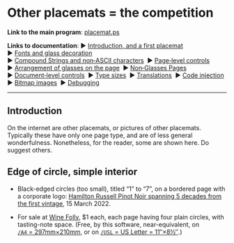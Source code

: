 # Other placemats = the competition

**Link to the main program**: [placemat.ps](../PostScript/placemat.ps?raw=1)

**Links to documentation**: 
&#9654;&#xFE0E;&nbsp;[Introduction,&nbsp;and&nbsp;a&nbsp;first&nbsp;placemat](introduction_first_placemat.md#readme)&nbsp; 
&#9654;&#xFE0E;&nbsp;[Fonts&nbsp;and&nbsp;glass&nbsp;decoration](fonts_glasses_decoration.md#readme)&nbsp; 
&#9654;&#xFE0E;&nbsp;[Compound&nbsp;Strings&nbsp;and&nbsp;non&#8209;ASCII&nbsp;characters](compound_strings_characters.md#readme)&nbsp; 
&#9654;&#xFE0E;&nbsp;[Page&#8209;level&nbsp;controls](page_level.md#readme)&nbsp; 
&#9654;&#xFE0E;&nbsp;[Arrangement&nbsp;of&nbsp;glasses&nbsp;on&nbsp;the&nbsp;page](PackingStyles.md#readme)&nbsp; 
&#9654;&#xFE0E;&nbsp;[Non&#8209;Glasses&nbsp;Pages](not_glasses.md#readme)&nbsp; 
&#9654;&#xFE0E;&nbsp;[Document&#8209;level&nbsp;controls](document.md#readme)&nbsp; 
&#9654;&#xFE0E;&nbsp;[Type&nbsp;sizes](type_sizes.md#readme)&nbsp; 
&#9654;&#xFE0E;&nbsp;[Translations](translations.md#readme)&nbsp; 
&#9654;&#xFE0E;&nbsp;[Code&nbsp;injection](code_injection.md#readme)&nbsp; 
&#9654;&#xFE0E;&nbsp;[Bitmap&nbsp;images](bitmap_images.md#readme)&nbsp; 
&#9654;&#xFE0E;&nbsp;[Debugging](debugging.md#readme)

----

## Introduction

On the internet are other placemats, or pictures of other placemats. 
Typically these have only one page type, and are of less general wonderfulness. 
Nonetheless, for the reader, some are shown here. 
Do suggest others. 

## Edge of circle, simple interior

* Black-edged circles (too small), titled &ldquo;1&rdquo; to &ldquo;7&rdquo;, on a bordered page with a corporate logo: [Hamilton Russell Pinot Noir spanning 5 decades from the first vintage](https://twitter.com/joannasimon/status/1503767785792589825), 15 March 2022. 

* For sale at [Wine Folly](https://shop.winefolly.com/collections/wine-accessories/products/wine-tasting-placemats), $1 each, each page having four plain circles, with tasting-note space. 
(Free, by this software, near-equivalent, on [`/A4`&nbsp;=&nbsp;297mm&times;210mm](http://github.com/jdaw1/placemat/blob/main/Documentation/images/Three_plain_SideBySide_A4.pdf), or on [`/USL`&nbsp;=&nbsp;US&nbsp;Letter&nbsp;=&nbsp;11&Prime;&times;8&frac12;&Prime;](http://github.com/jdaw1/placemat/blob/main/Documentation/images/Three_plain_SideBySide_USL.pdf).)

